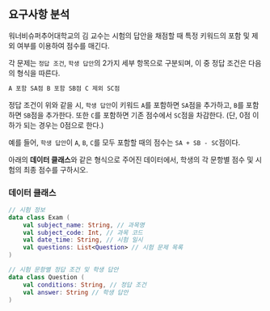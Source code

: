 ## 요구사항 분석
워너비슈퍼추어대학교의 김 교수는 시험의 답안을 채점할 때 특정 키워드의 포함 및 제외 여부를 이용하여 점수를 매긴다.

각 문제는 ```정답 조건```, ```학생 답안```의 2가지 세부 항목으로 구분되며, 이 중 정답 조건은 다음의 형식을 따른다.
```kotlin
A 포함 SA점 B 포함 SB점 C 제외 SC점
```
정답 조건이 위와 같을 시, ```학생 답안```이 키워드 ```A```를 포함하면 ```SA```점을 추가하고, ```B```를 포함하면 ```SB```점을 추가한다. 또한 ```C```를 포함하면 기존 점수에서 ```SC```점을 차감한다. (단, 0점 이하가 되는 경우는 0점으로 한다.)

예를 들어, ```학생 답안```이 ```A```, ```B```, ```C```를 모두 포함할 때의 점수는 ```SA + SB - SC```점이다.

아래의 **데이터 클래스**와 같은 형식으로 주어진 데이터에서, 학생의 각 문항별 점수 및 시험의 최종 점수를 구하시오.

### 데이터 클래스
```kotlin
// 시험 정보
data class Exam (
    val subject_name: String, // 과목명
    val subject_code: Int, // 과목 코드
    val date_time: String, // 시험 일시
    val questions: List<Question> // 시험 문제 목록
)

// 시험 문항별 정답 조건 및 학생 답안
data class Question (
    val conditions: String, // 정답 조건
    val answer: String // 학생 답안
)
```
